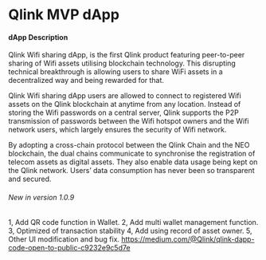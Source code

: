 # Qlink MVP dApp


#### dApp Description

Qlink Wifi sharing dApp, is the first Qlink product featuring peer-to-peer sharing of Wifi assets utilising blockchain technology. This disrupting technical breakthrough is allowing users to share WiFi assets in a decentralized way and being rewarded for that.

Qlink Wifi sharing dApp users are allowed to connect to registered Wifi assets on the Qlink blockchain at anytime from any location. Instead of storing the Wifi passwords on a central server, Qlink supports the P2P transmission of passwords between the Wifi hotspot owners and the Wifi network users, which largely ensures the security of Wifi network.

By adopting a cross-chain protocol between the Qlink Chain and the NEO blockchain, the dual chains communicate to synchronise the registration of telecom assets as digital assets. They also enable data usage being kept on the Qlink network. Users’ data consumption has never been so transparent and secured. 

###### New in version 1.0.9
1, Add QR code function in Wallet.
2, Add multi wallet management function.
3, Optimized of transaction stability
4, Add using record of asset owner.
5, Other UI modification and bug fix.
https://medium.com/@Qlink/qlink-dapp-code-open-to-public-c9232e9c5d7e
